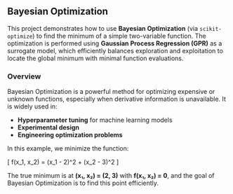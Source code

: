 ## Bayesian Optimization

This project demonstrates how to use **Bayesian Optimization** (via `scikit-optimize`) to find the minimum of a simple two-variable function. The optimization is performed using **Gaussian Process Regression (GPR)** as a surrogate model, which efficiently balances exploration and exploitation to locate the global minimum with minimal function evaluations.



### Overview

Bayesian Optimization is a powerful method for optimizing expensive or unknown functions, especially when derivative information is unavailable. It is widely used in:

- **Hyperparameter tuning** for machine learning models  
- **Experimental design**  
- **Engineering optimization problems**

In this example, we minimize the function:

\[
f(x_1, x_2) = (x_1 - 2)^2 + (x_2 - 3)^2
\]

The true minimum is at **(x₁, x₂) = (2, 3)** with **f(x₁, x₂) = 0**, and the goal of Bayesian Optimization is to find this point efficiently.
